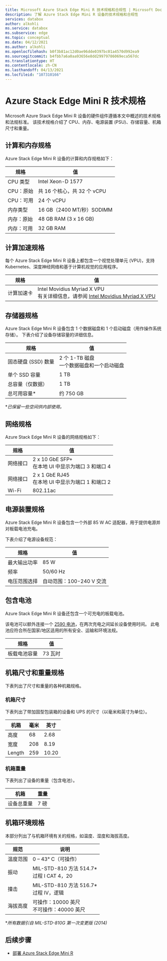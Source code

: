 ```yaml
---
title: Microsoft Azure Stack Edge Mini R 技术规格和合规性 | Microsoft Docs
description: 了解 Azure Stack Edge Mini R 设备的技术规格和合规性
services: databox
author: alkohli
ms.service: databox
ms.subservice: edge
ms.topic: conceptual
ms.date: 04/12/2021
ms.author: alkohli
ms.openlocfilehash: b0f3b81ac12d0ae96dde0397bc01a4570d992ea9
ms.sourcegitcommit: b4fbb7a6a0aa93656e8dd29979786069eca567dc
ms.translationtype: HT
ms.contentlocale: zh-CN
ms.lasthandoff: 04/13/2021
ms.locfileid: "107310166"
---
```

# <a name="azure-stack-edge-mini-r-technical-specifications"></a>Azure Stack Edge Mini R 技术规格

Microsoft Azure Stack Edge Mini R 设备的硬件组件遵循本文中概述的技术规格和法规标准。 该技术规格介绍了 CPU、内存、电源装置 (PSU)、存储容量、机箱尺寸和重量。


## <a name="compute-memory-specifications"></a>计算和内存规格

Azure Stack Edge Mini R 设备的计算和内存规格如下：

| 规格           | 值                           |
|-------------------------|---------------------------------|
| CPU 类型                | Intel Xeon-D 1577               |
| CPU：原始                | 共 16 个核心，共 32 个 vCPU  |
| CPU：可用             | 24 个 vCPU                        |
| 内存类型             | 16 GB（2400 MT/秒）SODIMM          |
| 内存：原始             | 48 GB RAM (3 x 16 GB)           |
| 内存：可用          | 32 GB RAM                       |


## <a name="compute-acceleration-specifications"></a>计算加速规格

每个 Azure Stack Edge Mini R 设备上都包含一个视觉处理单元 (VPU)，支持 Kubernetes、深度神经网络和基于计算机视觉的应用程序。

| 规格             | 值                  |
|---------------------------|------------------------|
| 计算加速卡 | Intel Movidius Myriad X VPU <br> 有关详细信息，请参阅 [Intel Movidius Myriad X VPU](https://www.movidius.com/MyriadX) |


## <a name="storage-specifications"></a>存储器规格

Azure Stack Edge Mini R 设备包含 1 个数据磁盘和 1 个启动磁盘（用作操作系统存储）。 下表介绍了设备存储容量的详细信息。

|     规格                          |     值                                              |
|--------------------------------------------|--------------------------------------------------------|
|    固态硬盘 (SSD) 数量     |    2 个 1-TB 磁盘 <br> 一个数据磁盘和一个启动磁盘 |
|    单个 SSD 容量                     |    1 TB                                                |
|    总容量（仅数据）              |    1 TB                                                |
|    总可用容量*                  |    约 750 GB                                            |

**已保留一些空间供内部使用。*

## <a name="network-specifications"></a>网络规格

Azure Stack Edge Mini R 设备的网络规格如下：


|规格  |值  |
|---------|---------|
|网络接口    |2 x 10 GbE SFP+ <br> 在本地 UI 中显示为端口 3 和端口 4           |
|网络接口    |2 x 1 GbE RJ45 <br> 在本地 UI 中显示为端口 1 和端口 2          |
|Wi-Fi   |802.11ac         |


## <a name="power-supply-unit-specifications"></a>电源装置规格

Azure Stack Edge Mini R 设备包含一个外部 85 W AC 适配器，用于提供电源并对板载电池充电。

下表介绍了电源设备规范：

| 规格           | 值                      |
|-------------------------|----------------------------|
| 最大输出功率    | 85 W                       |
| 频率               | 50/60 Hz                   |
| 电压范围选择 | 自动范围：100-240 V 交流 |



## <a name="included-battery"></a>包含电池

Azure Stack Edge Mini R 设备还包含一个可充电的板载电池。

该电池可以额外连接一个 [2590 电池](https://www.bren-tronics.com/bt-70791ck.html)，在两次充电之间延长设备使用时间。 此电池应符合所在国家/地区适用的所有安全、运输和环境法规。


| 规格            | 值                      |
|--------------------------|----------------------------|
| 板载电池容量 | 73 瓦时                     |

## <a name="enclosure-dimensions-and-weight-specifications"></a>机箱尺寸和重量规格

下表列出了尺寸和重量的各种机箱规格。

### <a name="enclosure-dimensions"></a>机箱尺寸

下表列出了带加固型包装箱的设备和 UPS 的尺寸（以毫米和英寸为单位）。

|     机箱     |     毫米     |     英寸     |
|-------------------|---------------------|----------------|
|    高度         |    68               |    2.68        |
|    宽度          |    208              |      8.19      |
|    Length          |   259              |    10.20       |


### <a name="enclosure-weight"></a>机箱重量

下表列出了设备的重量（包含电池）。

|     机箱                     |     重量          |
|-----------------------------------|---------------------|
|    设备总重量     |     7 磅           |

## <a name="enclosure-environment-specifications"></a>机箱环境规格


本部分列出了与机箱环境有关的规格，如温度、湿度和海拔高度。


|     规范             |     说明                                                          |
|--------------------------------|--------------------------------------------------------------------------|
|     温度范围          |     0 – 43° C（可操作）                                              |
|     振动                  |     MIL-STD-810 方法 514.7*<br> 过程 I CAT 4，20                  |
|     撞击                      |     MIL-STD-810 方法 516.7*<br> 过程 IV，逻辑                 |
|     海拔高度                   |     可操作：10000 英尺<br> 不可操作：40000 英尺          |

**所有数据引自 MIL-STD-810G 第一次变更版 (2014)*


## <a name="next-steps"></a>后续步骤

- [部署 Azure Stack Edge Mini R](azure-stack-edge-placeholder.md)
